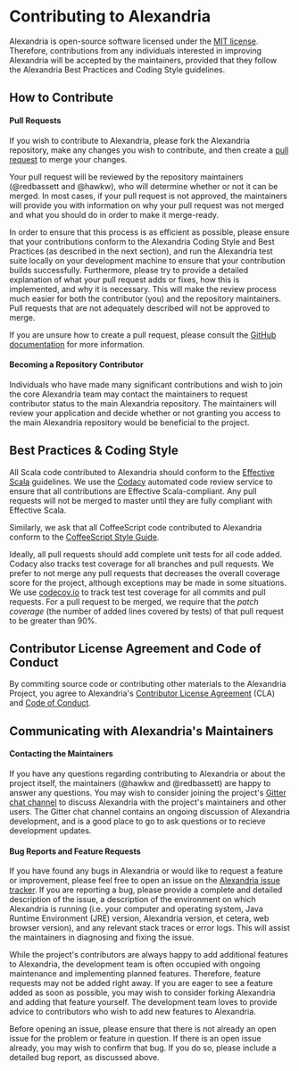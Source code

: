 Contributing to Alexandria
==========================

Alexandria is open-source software licensed under the [MIT license](https://github.com/alexandrialibrary/Alexandria/blob/master/LICENSE). Therefore, contributions from any individuals interested in improving Alexandria will be accepted by the maintainers, provided that they follow the Alexandria Best Practices and Coding Style guidelines.

How to Contribute
-----------------

#### Pull Requests

If you wish to contribute to Alexandria, please fork the Alexandria repository, make any changes you wish to contribute, and then create a [pull request](https://github.com/alexandrialibrary/Alexandria/pulls) to merge your changes.

Your pull request will be reviewed by the repository maintainers (@redbassett and @hawkw), who will determine whether or not it can be merged. In most cases, if your pull request is not approved, the maintainers will provide you with information on why your pull request was not merged and what you should do in order to make it merge-ready.

In order to ensure that this process is as efficient as possible, please ensure that your contributions conform to the Alexandria Coding Style and Best Practices (as described in the next section), and run the Alexandria test suite locally on your development machine to ensure that your contribution builds successfully. Furthermore, please try to provide a detailed explanation of what your pull request adds or fixes, how this is implemented, and why it is necessary. This will make the review process much easier for both the contributor (you) and the repository maintainers. Pull requests that are not adequately described will not be approved to merge.

If you are unsure how to create a pull request, please consult the [GitHub documentation](https://help.github.com/articles/using-pull-requests/) for more information.

#### Becoming a Repository Contributor

Individuals who have made many significant contributions and wish to join the core Alexandria team may contact the maintainers to request contributor status to the main Alexandria repository. The maintainers will review your application and decide whether or not granting you access to the main Alexandria repository would be beneficial to the project.

Best Practices & Coding Style
-----------------------------

All Scala code contributed to Alexandria should conform to the [Effective Scala](http://twitter.github.io/effectivescala/) guidelines. We use the [Codacy](https://www.codacy.com/app/hawk/Alexandria/dashboard) automated code review service to ensure that all contributions are Effective Scala-compliant. Any pull requests will not be merged to master until they are fully compliant with Effective Scala.

Similarly, we ask that all CoffeeScript code contributed to Alexandria conform to the [CoffeeScript Style Guide](https://github.com/polarmobile/coffeescript-style-guide).

Ideally, all pull requests should add complete unit tests for all code added. Codacy also tracks test coverage for all branches and pull requests. We prefer to not merge any pull requests that decreases the overall coverage score for the project, although exceptions may be made in some situations. We use [codecov.io](https://codecov.io/github/alexandrialibrary/Alexandria) to track test test coverage for all commits and pull requests. For a pull request to be merged, we require that the _patch coverage_ (the number of added lines covered by tests) of that pull request to be greater than 90%.

Contributor License Agreement and Code of Conduct
-------------------------------------------------

By commiting source code or contributing other materials to the Alexandria Project, you agree to Alexandria's [Contributor License Agreement](doc/CLA.md) (CLA) and [Code of Conduct](doc/code_of_conduct.md).

Communicating with Alexandria's Maintainers
-------------------------------------------

#### Contacting the Maintainers

If you have any questions regarding contributing to Alexandria or about the project itself, the maintainers (@hawkw and @redbassett) are happy to answer any questions. You may wish to consider joining the project's [Gitter chat channel](https://gitter.im/alexandrialibrary/Alexandria?utm_source=share-link&utm_medium=link&utm_campaign=share-link) to discuss Alexandria with the project's maintainers and other users. The Gitter chat channel contains an ongoing discussion of Alexandria development, and is a good place to go to ask questions or to recieve development updates.

#### Bug Reports and Feature Requests

If you have found any bugs in Alexandria or would like to request a feature or improvement, please feel free to open an issue on the [Alexandria issue tracker](https://github.com/alexandrialibrary/Alexandria/issues). If you are reporting a bug, please provide a complete and detailed description of the issue, a description of the environment on which Alexandria is running (i.e. your computer and operating system, Java Runtime Environment (JRE) version, Alexandria version, et cetera, web browser version), and any relevant stack traces or error logs. This will assist the maintainers in diagnosing and fixing the issue.

While the project's contributors are always happy to add additional features to Alexandria, the development team is often occupied with ongoing maintenance and implementing planned features. Therefore, feature requests may not be added right away. If you are eager to see a feature added as soon as possible, you may wish to consider forking Alexandria and adding that feature yourself. The development team loves to provide advice to contributors who wish to add new features to Alexandria.

Before opening an issue, please ensure that there is not already an open issue for the problem or feature in question. If there is an open issue already, you may wish to confirm that bug. If you do so, please include a detailed bug report, as discussed above.
